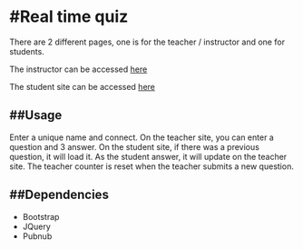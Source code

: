 #Real time quiz
===============

There are 2 different pages, one is for the teacher / instructor and one for students.

The instructor can be accessed [here](http://hc000.github.io/realtime-quiz)

The student site can be accessed [here](http://hc000.github.io/realtime-quiz/student.html)

##Usage
-------
Enter a unique name and connect.
On the teacher site, you can enter a question and 3 answer.
On the student site, if there was a previous question, it will load it.
As the student answer, it will update on the teacher site.
The teacher counter is reset when the teacher submits a new question.


##Dependencies
--------------
* Bootstrap
* JQuery
* Pubnub
